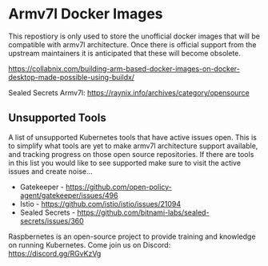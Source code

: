 # Armv7l Docker Images

This repostiory is only used to store the unofficial docker images that will be compatible with armv7l architecture. Once there is official support from the upstream maintainers it is anticipated that these will become obsolete.

https://collabnix.com/building-arm-based-docker-images-on-docker-desktop-made-possible-using-buildx/

Sealed Secrets Armv7l: https://raynix.info/archives/category/opensource

## Unsupported Tools

A list of unsupported Kubernetes tools that have active issues open. This is to simplify what tools are yet to make armv7l architecture support available, and tracking progress on those open source repositories. If there are tools in this list you would like to see supported make sure to visit the active issues and create noise...

- Gatekeeper - https://github.com/open-policy-agent/gatekeeper/issues/496
- Istio - https://github.com/istio/istio/issues/21094
- Sealed Secrets - https://github.com/bitnami-labs/sealed-secrets/issues/360


Raspbernetes is an open-source project to provide training and knowledge on running Kubernetes. Come join us on Discord: https://discord.gg/RGvKzVg